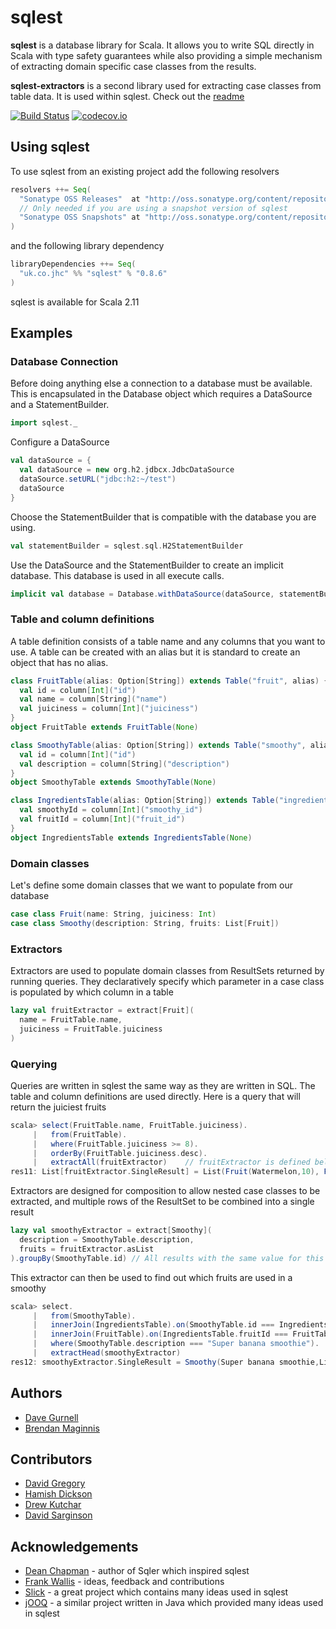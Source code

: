 # sqlest

**sqlest** is a database library for Scala. It allows you to write SQL directly in Scala with type safety guarantees while also providing a simple mechanism of extracting domain specific case classes from the results.

**sqlest-extractors** is a second library used for extracting case classes from table data. It is used within sqlest. Check out the [readme](extractors/README.md)

[![Build Status](https://travis-ci.org/jhc-systems/sqlest.svg?branch=master)](https://travis-ci.org/jhc-systems/sqlest?branch=master) [![codecov.io](https://codecov.io/github/jhc-systems/sqlest/coverage.svg?branch=master)](https://codecov.io/github/jhc-systems/sqlest?branch=master)

## Using sqlest
To use sqlest from an existing project add the following resolvers
```scala
resolvers ++= Seq(
  "Sonatype OSS Releases"  at "http://oss.sonatype.org/content/repositories/releases/",
  // Only needed if you are using a snapshot version of sqlest
  "Sonatype OSS Snapshots" at "http://oss.sonatype.org/content/repositories/snapshots/"
)
```

and the following library dependency
```scala
libraryDependencies ++= Seq(
  "uk.co.jhc" %% "sqlest" % "0.8.6"
)
```

sqlest is available for Scala 2.11

## Examples
### Database Connection
Before doing anything else a connection to a database must be available. This is encapsulated in the Database object which requires a DataSource and a StatementBuilder.
```scala
import sqlest._
```

Configure a DataSource
```scala
val dataSource = {
  val dataSource = new org.h2.jdbcx.JdbcDataSource
  dataSource.setURL("jdbc:h2:~/test")
  dataSource
}
```

Choose the StatementBuilder that is compatible with the database you are using.
```scala
val statementBuilder = sqlest.sql.H2StatementBuilder
```

Use the DataSource and the StatementBuilder to create an implicit database.
This database is used in all execute calls.
```scala
implicit val database = Database.withDataSource(dataSource, statementBuilder)
```


### Table and column definitions
A table definition consists of a table name and any columns that you want to use. A table can be created with an alias but it is standard to create an object that has no alias.
```scala
class FruitTable(alias: Option[String]) extends Table("fruit", alias) {
  val id = column[Int]("id")
  val name = column[String]("name")
  val juiciness = column[Int]("juiciness")
}
object FruitTable extends FruitTable(None)

class SmoothyTable(alias: Option[String]) extends Table("smoothy", alias) {
  val id = column[Int]("id")
  val description = column[String]("description")
}
object SmoothyTable extends SmoothyTable(None)

class IngredientsTable(alias: Option[String]) extends Table("ingredients", alias) {
  val smoothyId = column[Int]("smoothy_id")
  val fruitId = column[Int]("fruit_id")
}
object IngredientsTable extends IngredientsTable(None)
```

### Domain classes
Let's define some domain classes that we want to populate from our database
```scala
case class Fruit(name: String, juiciness: Int)
case class Smoothy(description: String, fruits: List[Fruit])
```

### Extractors
Extractors are used to populate domain classes from ResultSets returned by running queries. They declaratively specify which parameter in a case class is populated by which column in a table
```scala
lazy val fruitExtractor = extract[Fruit](
  name = FruitTable.name,
  juiciness = FruitTable.juiciness
)
```

### Querying
Queries are written in sqlest the same way as they are written in SQL. The table and column definitions are used directly. Here is a query that will return the juiciest fruits
```scala
scala> select(FruitTable.name, FruitTable.juiciness).
     |   from(FruitTable).
     |   where(FruitTable.juiciness >= 8).
     |   orderBy(FruitTable.juiciness.desc).
     |   extractAll(fruitExtractor)    // fruitExtractor is defined below
res11: List[fruitExtractor.SingleResult] = List(Fruit(Watermelon,10), Fruit(Tomato,9), Fruit(Grape,8))
```

Extractors are designed for composition to allow nested case classes to be extracted, and multiple rows of the ResultSet to be combined into a single result
```scala
lazy val smoothyExtractor = extract[Smoothy](
  description = SmoothyTable.description,
  fruits = fruitExtractor.asList
).groupBy(SmoothyTable.id) // All results with the same value for this field are combined into a single result
```

This extractor can then be used to find out which fruits are used in a smoothy
```scala
scala> select.
     |   from(SmoothyTable).
     |   innerJoin(IngredientsTable).on(SmoothyTable.id === IngredientsTable.smoothyId).
     |   innerJoin(FruitTable).on(IngredientsTable.fruitId === FruitTable.id).
     |   where(SmoothyTable.description === "Super banana smoothie").
     |   extractHead(smoothyExtractor)
res12: smoothyExtractor.SingleResult = Smoothy(Super banana smoothie,List(Fruit(Banana,4), Fruit(Grape,8)))
```

## Authors
- [Dave Gurnell](https://github.com/davegurnell)
- [Brendan Maginnis](https://github.com/brendanator)

## Contributors
- [David Gregory](https://github.com/DavidGregory084)
- [Hamish Dickson](https://github.com/hamishdickson)
- [Drew Kutchar](https://github.com/kutchar)
- [David Sarginson](https://github.com/ShaolinSarg)

## Acknowledgements
- [Dean Chapman](https://github.com/p14n) - author of Sqler which inspired sqlest
- [Frank Wallis](https://github.com/frankwallis) - ideas, feedback and contributions
- [Slick](https://github.com/slick/slick) - a great project which contains many ideas used in sqlest
- [jOOQ](https://github.com/jOOQ/jOOQ) - a similar project written in Java which provided many ideas used in sqlest

